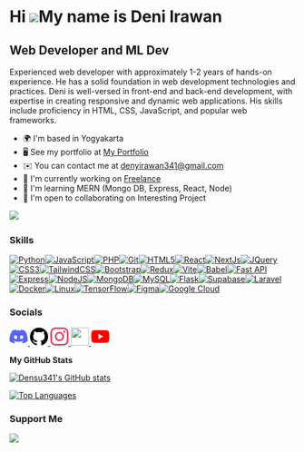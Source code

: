 Hi ![](https://user-images.githubusercontent.com/18350557/176309783-0785949b-9127-417c-8b55-ab5a4333674e.gif)My name is Deni Irawan
===================================================================================================================================

Web Developer and ML Dev
------------------------

Experienced web developer with approximately 1-2 years of hands-on experience. He has a solid foundation in web development technologies and practices. Deni is well-versed in front-end and back-end development, with expertise in creating responsive and dynamic web applications. His skills include proficiency in HTML, CSS, JavaScript, and popular web frameworks.

* 🌍  I'm based in Yogyakarta
* 🖥️  See my portfolio at [My Portfolio](http://densu341.github.io/)
* ✉️  You can contact me at [denyirawan341@gmail.com](mailto:denyirawan341@gmail.com)
* 🚀  I'm currently working on [Freelance](http://densu341.github.io/)
* 🧠  I'm learning MERN (Mongo DB, Express, React, Node)
* 🤝  I'm open to collaborating on Interesting Project

<a href="https://www.github.com/Densu341" target="_blank" rel="noreferrer"><img
src="https://img.shields.io/github/followers/Densu341?logo=github&style=for-the-badge&color=0891b2&labelColor=1c1917" /></a>
### Skills

<p align="left">
<a href="https://www.python.org/" target="_blank" rel="noreferrer"><img src="https://raw.githubusercontent.com/danielcranney/readme-generator/main/public/icons/skills/python-colored.svg" width="36" height="36" alt="Python" /></a><a href="https://developer.mozilla.org/en-US/docs/Web/JavaScript" target="_blank" rel="noreferrer"><img src="https://raw.githubusercontent.com/danielcranney/readme-generator/main/public/icons/skills/javascript-colored.svg" width="36" height="36" alt="JavaScript" /></a><a href="https://www.php.net/" target="_blank" rel="noreferrer"><img src="https://raw.githubusercontent.com/danielcranney/readme-generator/main/public/icons/skills/php-colored.svg" width="36" height="36" alt="PHP" /></a><a href="https://git-scm.com/" target="_blank" rel="noreferrer"><img src="https://raw.githubusercontent.com/danielcranney/readme-generator/main/public/icons/skills/git-colored.svg" width="36" height="36" alt="Git" /></a><a href="https://developer.mozilla.org/en-US/docs/Glossary/HTML5" target="_blank" rel="noreferrer"><img src="https://raw.githubusercontent.com/danielcranney/readme-generator/main/public/icons/skills/html5-colored.svg" width="36" height="36" alt="HTML5" /></a><a href="https://reactjs.org/" target="_blank" rel="noreferrer"><img src="https://raw.githubusercontent.com/danielcranney/readme-generator/main/public/icons/skills/react-colored.svg" width="36" height="36" alt="React" /></a><a href="https://nextjs.org/docs" target="_blank" rel="noreferrer"><img src="https://raw.githubusercontent.com/danielcranney/readme-generator/main/public/icons/skills/nextjs-colored.svg" width="36" height="36" alt="NextJs" /></a><a href="https://jquery.com/" target="_blank" rel="noreferrer"><img src="https://raw.githubusercontent.com/danielcranney/readme-generator/main/public/icons/skills/jquery-colored.svg" width="36" height="36" alt="JQuery" /></a><a href="https://www.w3.org/TR/CSS/#css" target="_blank" rel="noreferrer"><img src="https://raw.githubusercontent.com/danielcranney/readme-generator/main/public/icons/skills/css3-colored.svg" width="36" height="36" alt="CSS3" /></a><a href="https://tailwindcss.com/" target="_blank" rel="noreferrer"><img src="https://raw.githubusercontent.com/danielcranney/readme-generator/main/public/icons/skills/tailwindcss-colored.svg" width="36" height="36" alt="TailwindCSS" /></a><a href="https://getbootstrap.com/" target="_blank" rel="noreferrer"><img src="https://raw.githubusercontent.com/danielcranney/readme-generator/main/public/icons/skills/bootstrap-colored.svg" width="36" height="36" alt="Bootstrap" /></a><a href="https://redux.js.org/" target="_blank" rel="noreferrer"><img src="https://raw.githubusercontent.com/danielcranney/readme-generator/main/public/icons/skills/redux-colored.svg" width="36" height="36" alt="Redux" /></a><a href="https://vitejs.dev/" target="_blank" rel="noreferrer"><img src="https://raw.githubusercontent.com/danielcranney/readme-generator/main/public/icons/skills/vite-colored.svg" width="36" height="36" alt="Vite" /></a><a href="https://babeljs.io/" target="_blank" rel="noreferrer"><img src="https://raw.githubusercontent.com/danielcranney/readme-generator/main/public/icons/skills/babel-colored.svg" width="36" height="36" alt="Babel" /></a><a href="https://fastapi.tiangolo.com/" target="_blank" rel="noreferrer"><img src="https://raw.githubusercontent.com/danielcranney/readme-generator/main/public/icons/skills/fastapi-colored.svg" width="36" height="36" alt="Fast API" /></a><a href="https://expressjs.com/" target="_blank" rel="noreferrer"><img src="https://raw.githubusercontent.com/danielcranney/readme-generator/main/public/icons/skills/express-colored.svg" width="36" height="36" alt="Express" /></a><a href="https://nodejs.org/en/" target="_blank" rel="noreferrer"><img src="https://raw.githubusercontent.com/danielcranney/readme-generator/main/public/icons/skills/nodejs-colored.svg" width="36" height="36" alt="NodeJS" /></a><a href="https://www.mongodb.com/" target="_blank" rel="noreferrer"><img src="https://raw.githubusercontent.com/danielcranney/readme-generator/main/public/icons/skills/mongodb-colored.svg" width="36" height="36" alt="MongoDB" /></a><a href="https://www.mysql.com/" target="_blank" rel="noreferrer"><img src="https://raw.githubusercontent.com/danielcranney/readme-generator/main/public/icons/skills/mysql-colored.svg" width="36" height="36" alt="MySQL" /></a><a href="https://flask.palletsprojects.com/en/2.0.x/" target="_blank" rel="noreferrer"><img src="https://raw.githubusercontent.com/danielcranney/readme-generator/main/public/icons/skills/flask-colored.svg" width="36" height="36" alt="Flask" /></a><a href="https://supabase.io/" target="_blank" rel="noreferrer"><img src="https://raw.githubusercontent.com/danielcranney/readme-generator/main/public/icons/skills/supabase-colored.svg" width="36" height="36" alt="Supabase" /></a><a href="https://laravel.com/" target="_blank" rel="noreferrer"><img src="https://raw.githubusercontent.com/danielcranney/readme-generator/main/public/icons/skills/laravel-colored.svg" width="36" height="36" alt="Laravel" /></a><a href="https://www.docker.com/" target="_blank" rel="noreferrer"><img src="https://raw.githubusercontent.com/danielcranney/readme-generator/main/public/icons/skills/docker-colored.svg" width="36" height="36" alt="Docker" /></a><a href="https://www.linux.org" target="_blank" rel="noreferrer"><img src="https://raw.githubusercontent.com/danielcranney/readme-generator/main/public/icons/skills/linux-colored.svg" width="36" height="36" alt="Linux" /></a><a href="https://www.tensorflow.org/" target="_blank" rel="noreferrer"><img src="https://raw.githubusercontent.com/danielcranney/readme-generator/main/public/icons/skills/tensorflow-colored.svg" width="36" height="36" alt="TensorFlow" /></a><a href="https://www.figma.com/" target="_blank" rel="noreferrer"><img src="https://raw.githubusercontent.com/danielcranney/readme-generator/main/public/icons/skills/figma-colored.svg" width="36" height="36" alt="Figma" /></a><a href="https://cloud.google.com/" target="_blank" rel="noreferrer"><img src="https://raw.githubusercontent.com/danielcranney/readme-generator/main/public/icons/skills/googlecloud-colored.svg" width="36" height="36" alt="Google Cloud" /></a>
</p>

### Socials

<p align="left"> 
  <a href="https://discord.com/users/deny341" target="_blank" rel="noreferrer"> 
    <picture> 
      <source media="(prefers-color-scheme: dark)" srcset="https://github.com/Densu341/Densu341/blob/main/discord.svg" /> 
      <source media="(prefers-color-scheme: light)" srcset="https://github.com/Densu341/Densu341/blob/main/discord.svg" /> 
      <img src="https://github.com/Densu341/Densu341/blob/main/discord.svg" width="32" height="32" /> 
    </picture> 
  </a> 
  <a href="https://www.github.com/Densu341" target="_blank" rel="noreferrer"> 
    <picture>
      <source media="(prefers-color-scheme: dark)" srcset="https://github.com/Densu341/Densu341/blob/main/github.svg" /> 
      <source media="(prefers-color-scheme: light)" srcset="https://github.com/Densu341/Densu341/blob/main/github.svg" /> 
      <img src="https://github.com/Densu341/Densu341/blob/main/github.svg" width="32" height="32" /> 
    </picture> 
  </a> 
  <a href="http://www.instagram.com/mas_denyyyy" target="_blank" rel="noreferrer"> 
    <picture> 
      <source media="(prefers-color-scheme: dark)" srcset="https://github.com/Densu341/Densu341/blob/main/instagram.svg" /> 
      <source media="(prefers-color-scheme: light)" srcset="https://github.com/Densu341/Densu341/blob/main/instagram.svg" /> 
      <img src="https://github.com/Densu341/Densu341/blob/main/instagram.svg" width="32" height="32" /> 
    </picture> 
  </a> 
  <a href="https://www.linkedin.com/in/deni-irawan-073766233/" target="_blank" rel="noreferrer"> 
    <picture> 
      <source media="(prefers-color-scheme: dark)" srcset="https://raw.githubusercontent.com/danielcranney/readme-generator/main/public/icons/socials/linkedin-dark.svg" /> 
      <source media="(prefers-color-scheme: light)" srcset="https://raw.githubusercontent.com/danielcranney/readme-generator/main/public/icons/socials/linkedin.svg" /> 
      <img src="https://raw.githubusercontent.com/danielcranney/readme-generator/main/public/icons/socials/linkedin.svg" width="32" height="32" /> 
    </picture> 
  </a> 
  <a href="https://www.youtube.com/@Dedendev" target="_blank" rel="noreferrer" > 
    <picture> 
      <source media="(prefers-color-scheme: dark)" srcset="https://github.com/Densu341/Densu341/blob/main/youtube.svg" /> 
      <source media="(prefers-color-scheme: light)" srcset="https://github.com/Densu341/Densu341/blob/main/youtube.svg" /> 
      <img src="https://github.com/Densu341/Densu341/blob/main/youtube.svg" width="32" height="32" /> 
    </picture> 
  </a>
</p>

<b>My GitHub Stats</b>

<a href="http://www.github.com/Densu341"><img src="https://github-readme-stats.vercel.app/api?username=Densu341&show_icons=true&hide=&count_private=true&title_color=0891b2&text_color=ffffff&icon_color=0891b2&bg_color=1c1917&hide_border=true&show_icons=true" alt="Densu341's GitHub stats" /></a>

<a href="https://github.com/Densu341" align="left"><img src="https://github-readme-stats.vercel.app/api/top-langs/?username=Densu341&langs_count=10&title_color=0891b2&text_color=ffffff&icon_color=0891b2&bg_color=1c1917&hide_border=true&locale=en&custom_title=Top%20%Languages" alt="Top Languages" /></a>

### Support Me

<a href="https://www.buymeacoffee.com/deny341">
   <img src="https://cdn.buymeacoffee.com/buttons/v2/default-yellow.png" width="150"/>
</a>

